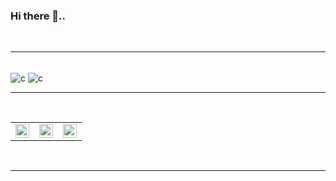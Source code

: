 ### Hi there 👋..
<br>
<hr>
<br>
  <img align="center" alt="c" width="auto" src="https://img.shields.io/badge/C-00599C?style=for-the-badge&logo=c&logoColor=white" />
<img align="center" alt="c" width="auto" src="https://img.shields.io/badge/C%2B%2B-00599C?style=for-the-badge&logo=c%2B%2B&logoColor=white" />


<br>
<hr>
<br>



<table align="center" >
  <tr >
    <td >
<a target="_blank" href="https://www.linkedin.com/in/alto-b-puthethu-b864b6251">
  <img align="center" alt="LinkdeIN" width="22px" src="https://cdn.jsdelivr.net/npm/simple-icons@v3/icons/linkedin.svg" />
</a>
    </td>
  <td>
<a target="_blank" href="https://www.instagram.com/_fotofreak_/">
  <img align="center" alt="Instagram" width="22px" src="https://cdn.jsdelivr.net/npm/simple-icons@v3/icons/instagram.svg" />
</a>
  </td>
  <td>
<a target="_blank" href="mailto:altob282@gmail.com">
  <img align="center" alt="Gmail" width="22px" src="https://cdn.jsdelivr.net/npm/simple-icons@v3/icons/gmail.svg"/>
</a>
  </td>
  </tr>
</table>

<br>
<hr>




<!--
**Alto-b/Alto-b** is a ✨ _special_ ✨ repository because its `README.md` (this file) appears on your GitHub profile.

Here are some ideas to get you started:

- 🔭 I’m currently working on ...
- 🌱 I’m currently learning ...
- 👯 I’m looking to collaborate on ...
- 🤔 I’m looking for help with ...
- 💬 Ask me about ...
- 📫 How to reach me: ...
- 😄 Pronouns: ...
- ⚡ Fun fact: ...
-->


